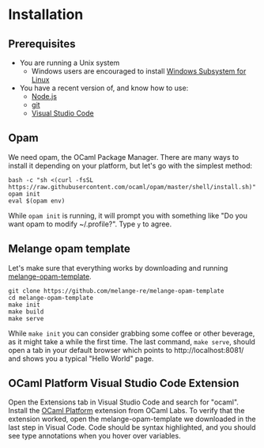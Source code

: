 # Installation

## Prerequisites

- You are running a Unix system
  - Windows users are encouraged to install [Windows Subsystem for
Linux](https://learn.microsoft.com/en-us/windows/wsl/)
- You have a recent version of, and know how to use:
  - [Node.js](https://nodejs.org/)
  - [git](https://git-scm.com/)
  - [Visual Studio Code](https://code.visualstudio.com/)

## Opam

We need opam, the OCaml Package Manager. There are many ways to install it
depending on your platform, but let's go with the simplest method:

    bash -c "sh <(curl -fsSL https://raw.githubusercontent.com/ocaml/opam/master/shell/install.sh)"
    opam init
    eval $(opam env)

While `opam init` is running, it will prompt you with something like "Do you
want opam to modify ~/.profile?". Type `y` to agree.

## Melange opam template

Let's make sure that everything works by downloading and running
[melange-opam-template](https://github.com/melange-re/melange-opam-template).

    git clone https://github.com/melange-re/melange-opam-template
    cd melange-opam-template
    make init
    make build
    make serve

While `make init` you can consider grabbing some coffee or other beverage, as it
might take a while the first time. The last command, `make serve`, should open a
tab in your default browser which points to http://localhost:8081/ and shows
you a typical "Hello World" page.

## OCaml Platform Visual Studio Code Extension

Open the Extensions tab in Visual Studio Code and search for "ocaml". Install
the [OCaml
Platform](https://marketplace.visualstudio.com/items?itemName=ocamllabs.ocaml-platform)
extension from OCaml Labs. To verify that the extension worked, open the
melange-opam-template we downloaded in the last step in Visual Code. Code should
be syntax highlighted, and you should see type annotations when you hover over
variables.
